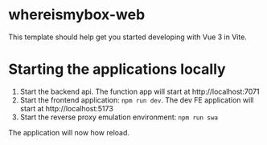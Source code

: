 # whereismybox-web

This template should help get you started developing with Vue 3 in Vite.

# Starting the applications locally
1. Start the backend api. The function app will start at http://localhost:7071
2. Start the frontend application: ```npm run dev```. The dev FE application will start at http://localhost:5173
3. Start the reverse proxy emulation environment: ```npm run swa```

The application will now how reload.